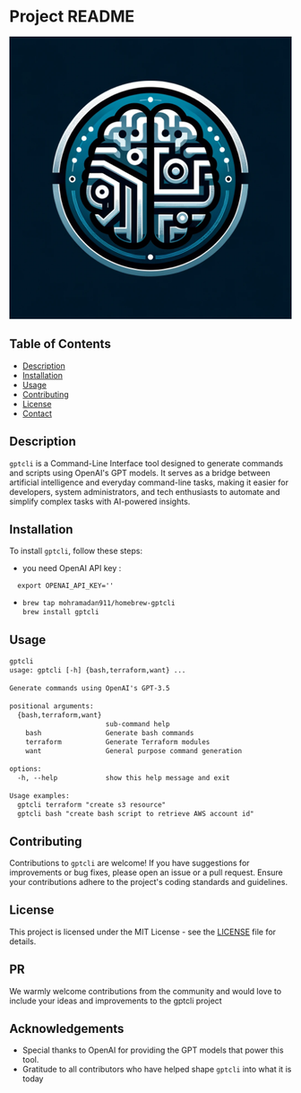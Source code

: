 # Project README
![Alt text](docs/gptcli-icon.png)

## Table of Contents
- [Description](#description)
- [Installation](#installation)
- [Usage](#usage)
- [Contributing](#contributing)
- [License](#license)
- [Contact](#contact)

## Description
`gptcli` is a Command-Line Interface tool designed to generate commands and scripts using OpenAI's GPT models. It serves as a bridge between artificial intelligence and everyday command-line tasks, making it easier for developers, system administrators, and tech enthusiasts to automate and simplify complex tasks with AI-powered insights.

## Installation
To install `gptcli`, follow these steps:

- you need OpenAI API key : 
```
  export OPENAI_API_KEY=''
```
- ```
  brew tap mohramadan911/homebrew-gptcli
  brew install gptcli
  ```


## Usage

```
gptcli                                
usage: gptcli [-h] {bash,terraform,want} ...

Generate commands using OpenAI's GPT-3.5

positional arguments:
  {bash,terraform,want}
                        sub-command help
    bash                Generate bash commands
    terraform           Generate Terraform modules
    want                General purpose command generation

options:
  -h, --help            show this help message and exit

Usage examples:
  gptcli terraform "create s3 resource"
  gptcli bash "create bash script to retrieve AWS account id"

```

## Contributing
Contributions to `gptcli` are welcome! If you have suggestions for improvements or bug fixes, please open an issue or a pull request. Ensure your contributions adhere to the project's coding standards and guidelines.

## License
This project is licensed under the MIT License - see the [LICENSE](LICENSE) file for details.

## PR
We warmly welcome contributions from the community and would love to include your ideas and improvements to the gptcli project

## Acknowledgements
- Special thanks to OpenAI for providing the GPT models that power this tool.
- Gratitude to all contributors who have helped shape `gptcli` into what it is today